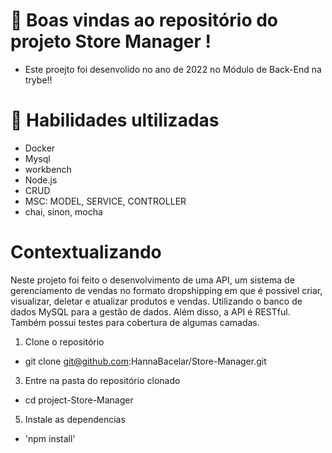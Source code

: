   
  #  📝 Boas vindas ao repositório do projeto Store Manager !

- Este proejto foi desenvolido no ano de 2022 no Módulo de Back-End na trybe!!

# 🚦 Habilidades ultilizadas 
- Docker
- Mysql
- workbench
- Node.js
- CRUD
- MSC: MODEL, SERVICE, CONTROLLER
- chai, sinon, mocha

# Contextualizando
Neste projeto foi feito  o desenvolvimento  de uma API,  um sistema de gerenciamento de vendas no formato dropshipping em que é possivel criar, visualizar, deletar e atualizar produtos e vendas.  Utilizando o banco de dados MySQL para a gestão de dados. Além disso, a API é RESTful. Também possui testes para cobertura de algumas camadas.

  1. Clone o repositório
  - git clone git@github.com:HannaBacelar/Store-Manager.git
  3. Entre na pasta do repositório clonado
  - cd project-Store-Manager
  5. Instale as dependencias
   - 'npm install'
